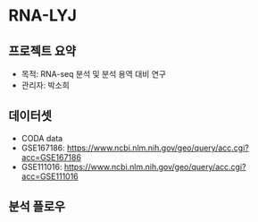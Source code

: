 # RNA-LYJ

## 프로젝트 요약

- 목적: RNA-seq 분석 및 분석 용역 대비 연구
- 관리자: 박소희



## 데이터셋

* CODA data
* GSE167186: https://www.ncbi.nlm.nih.gov/geo/query/acc.cgi?acc=GSE167186
* GSE111016: https://www.ncbi.nlm.nih.gov/geo/query/acc.cgi?acc=GSE111016



## 분석 플로우

